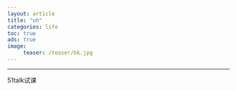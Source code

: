 ```yaml
---
layout: article
title: "uh"
categories: life
toc: true
ads: true
image:
     teaser: /teaser/bk.jpg
---
```


---

51talk试课